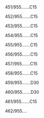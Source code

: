 451/955.......C15 


452/955.......C15 


453/955.......C15 


454/955.......C15 


455/955.......C15 


456/955.......C15 


457/955.......C15 


458/955.......C15 


459/955.......D30 


460/955.......D30 


461/955.......C15 


462/955.... 

